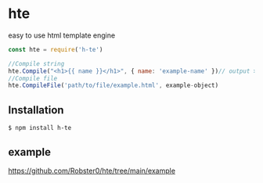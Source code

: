 # hte

easy to use html template engine
```js
const hte = require('h-te')

//Compile string
hte.Compile("<h1>{{ name }}</h1>", { name: 'example-name' })// output > '<h1>example-name</h1>'
//Compile file
hte.CompileFile('path/to/file/example.html', example-object)
```

## Installation
```
$ npm install h-te
```

## example

https://github.com/Robster0/hte/tree/main/example